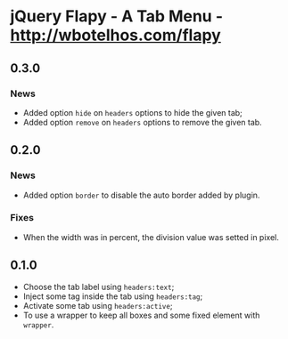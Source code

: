 # jQuery Flapy - A Tab Menu - http://wbotelhos.com/flapy

## 0.3.0

### News

- Added option `hide` on `headers` options to hide the given tab;
- Added option `remove` on `headers` options to remove the given tab.

## 0.2.0

### News

- Added option `border` to disable the auto border added by plugin.

### Fixes

- When the width was in percent, the division value was setted in pixel.

## 0.1.0

+ Choose the tab label using `headers:text`;
+ Inject some tag inside the tab using `headers:tag`;
+ Activate some tab using `headers:active`;
+ To use a wrapper to keep all boxes and some fixed element with `wrapper`.
